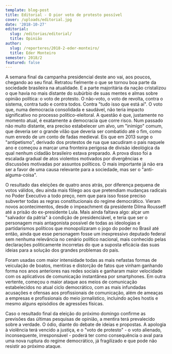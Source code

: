 ```yaml
---
template: blog-post
title: Editorial - O pior voto de protesto possível
cover: /uploads/editorial.jpg
date: '2018-10-27'
editorial:
  slug: /editorias/editorial/
  title: Opinião
author:
  slug: /reporteres/2018-2-eder-monteiro/
  title: Eder Monteiro
semester: 2018/2
featured: false
---
```

A semana final da campanha presidencial deste ano vai, aos poucos, chegando ao seu final. Retratou fielmente o que se tornou boa parte da sociedade brasileira na atualidade. E a parte majoritária da nação cristalizou o que havia no mais distante do subúrbio de suas mentes e almas sobre opinião política: o voto de protesto. O não-voto, o voto de revolta, contra o sistema, contra tudo e contra todos. Contra "tudo isso que está aí". O voto que, numa democracia consolidada e saudável, não teria impacto significativo no processo político-eleitoral. A questão é que, justamente no momento atual, é exatamente a democracia que corre risco. Num passado não muito distante, era preciso estabelecer um alvo, um "inimigo" comum, que deveria ser o grande vilão que deveria ser combatido até o fim, como num enredo de um conto de fadas medieval. Eis que em 2013 surge o "antipetismo", derivado dos protestos de rua que sacudiram o país naquele ano e começou a marcar uma fronteira perigosa de divisão ideológica da qual nenhum cidadão brasileiro estava preparado. A prova disso foi a escalada gradual de atos violentos motivados por divergências e discussões motivadas por assuntos políticos. O mais importante já não era ser a favor de uma causa relevante para a sociedade, mas ser o "anti-alguma-coisa".

O resultado das eleições de quatro anos atrás, por diferença pequena de votos válidos, deu ainda mais fôlego aos que pretendiam mudanças radicais no Poder Executivo a todo preço, nem que para isso fosse preciso subverter todas as regras constitucionais do regime democrático. Vieram novos acontecimentos, desde o impeachment da presidente Dilma Rousseff até a prisão do ex-presidente Lula. Mais ainda faltava algo: alçar um "salvador da pátria" à condição de presidenciável, e teria que ser o personagem mais antagonista possível de todas as ideologias e partidarismos políticos que monopolizaram o jogo do poder no Brasil até então, ainda que esse personagem fosse um inexpressivo deputado federal sem nenhuma relevância no cenário político nacional, mais conhecido pelas declarações politicamente incorretas do que a suposta eficácia das suas ideias para a solução dos grandes problemas do país.

Foram usadas com maior intensidade todas as mais nefastas formas de veiculação de boatos, mentiras e distorção de fatos que vinham ganhando forma nos anos anteriores nas redes sociais e ganharam maior velocidade com os aplicativos de comunicação instantânea por smartphones. Em outra vertente, começou o maior ataque aos meios de comunicação estabelecidos no atual ciclo democrático, com as mais infundadas acusações e ofensas aos profissionais de comunicação, além de ameaças a empresas e profissionais do meio jornalístico, incluindo ações hostis e mesmo alguns episódios de agressões físicas.

Caso o resultado final da eleição do próximo domingo confirme as previsões das últimas pesquisas de opinião, a mentira terá prevalecido sobre a verdade. O ódio, diante do debate de ideias e propostas. A apologia à violência terá vencido a justiça, e o "voto de protesto" - o voto alienado, inconsequente, irresponsável - poderá ter como consequência o aval para uma nova ruptura do regime democrático, já fragilizado e que pode não resistir ao próximo ataque.
